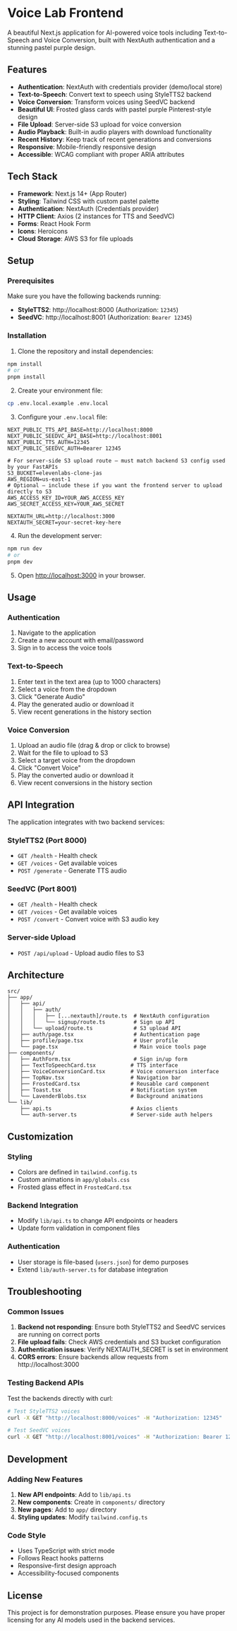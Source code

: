 # Voice Lab Frontend

A beautiful Next.js application for AI-powered voice tools including Text-to-Speech and Voice Conversion, built with NextAuth authentication and a stunning pastel purple design.

## Features

- **Authentication**: NextAuth with credentials provider (demo/local store)
- **Text-to-Speech**: Convert text to speech using StyleTTS2 backend
- **Voice Conversion**: Transform voices using SeedVC backend  
- **Beautiful UI**: Frosted glass cards with pastel purple Pinterest-style design
- **File Upload**: Server-side S3 upload for voice conversion
- **Audio Playback**: Built-in audio players with download functionality
- **Recent History**: Keep track of recent generations and conversions
- **Responsive**: Mobile-friendly responsive design
- **Accessible**: WCAG compliant with proper ARIA attributes

## Tech Stack

- **Framework**: Next.js 14+ (App Router)
- **Styling**: Tailwind CSS with custom pastel palette
- **Authentication**: NextAuth (Credentials provider)
- **HTTP Client**: Axios (2 instances for TTS and SeedVC)
- **Forms**: React Hook Form
- **Icons**: Heroicons
- **Cloud Storage**: AWS S3 for file uploads

## Setup

### Prerequisites

Make sure you have the following backends running:

- **StyleTTS2**: http://localhost:8000 (Authorization: `12345`)
- **SeedVC**: http://localhost:8001 (Authorization: `Bearer 12345`)

### Installation

1. Clone the repository and install dependencies:

```bash
npm install
# or
pnpm install
```

2. Create your environment file:

```bash
cp .env.local.example .env.local
```

3. Configure your `.env.local` file:

```env
NEXT_PUBLIC_TTS_API_BASE=http://localhost:8000
NEXT_PUBLIC_SEEDVC_API_BASE=http://localhost:8001
NEXT_PUBLIC_TTS_AUTH=12345
NEXT_PUBLIC_SEEDVC_AUTH=Bearer 12345

# For server-side S3 upload route — must match backend S3 config used by your FastAPIs
S3_BUCKET=elevenlabs-clone-jas
AWS_REGION=us-east-1
# Optional — include these if you want the frontend server to upload directly to S3
AWS_ACCESS_KEY_ID=YOUR_AWS_ACCESS_KEY
AWS_SECRET_ACCESS_KEY=YOUR_AWS_SECRET

NEXTAUTH_URL=http://localhost:3000
NEXTAUTH_SECRET=your-secret-key-here
```

4. Run the development server:

```bash
npm run dev
# or
pnpm dev
```

5. Open [http://localhost:3000](http://localhost:3000) in your browser.

## Usage

### Authentication

1. Navigate to the application
2. Create a new account with email/password
3. Sign in to access the voice tools

### Text-to-Speech

1. Enter text in the text area (up to 1000 characters)
2. Select a voice from the dropdown
3. Click "Generate Audio" 
4. Play the generated audio or download it
5. View recent generations in the history section

### Voice Conversion

1. Upload an audio file (drag & drop or click to browse)
2. Wait for the file to upload to S3
3. Select a target voice from the dropdown
4. Click "Convert Voice"
5. Play the converted audio or download it
6. View recent conversions in the history section

## API Integration

The application integrates with two backend services:

### StyleTTS2 (Port 8000)
- `GET /health` - Health check
- `GET /voices` - Get available voices
- `POST /generate` - Generate TTS audio

### SeedVC (Port 8001)
- `GET /health` - Health check  
- `GET /voices` - Get available voices
- `POST /convert` - Convert voice with S3 audio key

### Server-side Upload
- `POST /api/upload` - Upload audio files to S3

## Architecture

```
src/
├── app/
│   ├── api/
│   │   ├── auth/
│   │   │   ├── [...nextauth]/route.ts  # NextAuth configuration
│   │   │   └── signup/route.ts         # Sign up API
│   │   └── upload/route.ts             # S3 upload API
│   ├── auth/page.tsx                   # Authentication page
│   ├── profile/page.tsx                # User profile
│   └── page.tsx                        # Main voice tools page
├── components/
│   ├── AuthForm.tsx                    # Sign in/up form
│   ├── TextToSpeechCard.tsx           # TTS interface
│   ├── VoiceConversionCard.tsx        # Voice conversion interface
│   ├── TopNav.tsx                     # Navigation bar
│   ├── FrostedCard.tsx                # Reusable card component
│   ├── Toast.tsx                      # Notification system
│   └── LavenderBlobs.tsx              # Background animations
└── lib/
    ├── api.ts                         # Axios clients
    └── auth-server.ts                 # Server-side auth helpers
```

## Customization

### Styling
- Colors are defined in `tailwind.config.ts`
- Custom animations in `app/globals.css`
- Frosted glass effect in `FrostedCard.tsx`

### Backend Integration
- Modify `lib/api.ts` to change API endpoints or headers
- Update form validation in component files

### Authentication
- User storage is file-based (`users.json`) for demo purposes
- Extend `lib/auth-server.ts` for database integration

## Troubleshooting

### Common Issues

1. **Backend not responding**: Ensure both StyleTTS2 and SeedVC services are running on correct ports
2. **File upload fails**: Check AWS credentials and S3 bucket configuration
3. **Authentication issues**: Verify NEXTAUTH_SECRET is set in environment
4. **CORS errors**: Ensure backends allow requests from http://localhost:3000

### Testing Backend APIs

Test the backends directly with curl:

```bash
# Test StyleTTS2 voices
curl -X GET "http://localhost:8000/voices" -H "Authorization: 12345"

# Test SeedVC voices  
curl -X GET "http://localhost:8001/voices" -H "Authorization: Bearer 12345"
```

## Development

### Adding New Features

1. **New API endpoints**: Add to `lib/api.ts`
2. **New components**: Create in `components/` directory
3. **New pages**: Add to `app/` directory
4. **Styling updates**: Modify `tailwind.config.ts`

### Code Style

- Uses TypeScript with strict mode
- Follows React hooks patterns
- Responsive-first design approach
- Accessibility-focused components

## License

This project is for demonstration purposes. Please ensure you have proper licensing for any AI models used in the backend services.